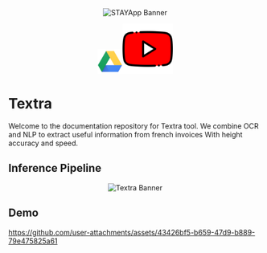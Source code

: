 <div
<p align="center">
    <img src="./public/logo.png" alt="STAYApp Banner" width="100" height="100" />
</p>

<p style="display: flex; align-items: baseline; justify-content: center;">
    <a href="https://drive.google.com/file/d/15hCqAy40LhObQO6TIlQ7r9s6gfZu2KF0/view?usp=sharing" target="_blank">
        <img src="./assets/drive.png" alt="HuggingFace" width="50" height="50" />
    </a>
    <a href="https://www.youtube.com/watch?v=1-orPAxxu6Q" target="_blank">
        <img src="./assets/youtube.png" alt="youtube" width="100" height="100" />
    </a>
</p>

</div>


# Textra

Welcome to the documentation repository for Textra tool. We combine OCR and NLP to extract useful information from french invoices With height accuracy and speed.

## Inference Pipeline

<p align="center">
    <img src="./assets/Textra_Pipeline.png" alt="Textra Banner"/>
</p>

## Demo

https://github.com/user-attachments/assets/43426bf5-b659-47d9-b889-79e475825a61

